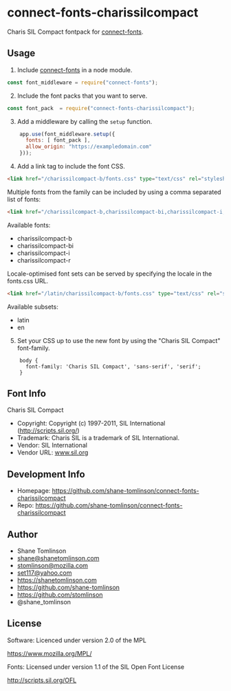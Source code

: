 # connect-fonts-charissilcompact

Charis SIL Compact fontpack for [connect-fonts](https://github.com/shane-tomlinson/connect-fonts).

## Usage

1. Include [connect-fonts](https://github.com/shane-tomlinson/connect-fonts) in a node module.
```js
const font_middleware = require("connect-fonts");
```

2. Include the font packs that you want to serve.
```js
const font_pack  = require("connect-fonts-charissilcompact");
```

3. Add a middleware by calling the `setup` function.
```js
    app.use(font_middleware.setup({
      fonts: [ font_pack ],
      allow_origin: "https://exampledomain.com"
    }));
```

4. Add a link tag to include the font CSS.
```html
<link href="/charissilcompact-b/fonts.css" type="text/css" rel="stylesheet"/ >
```

Multiple fonts from the family can be included by using a comma separated list of fonts:
```html
<link href="/charissilcompact-b,charissilcompact-bi,charissilcompact-i,charissilcompact-r/fonts.css" type="text/css" rel="stylesheet"/ >
```

Available fonts:
* charissilcompact-b
* charissilcompact-bi
* charissilcompact-i
* charissilcompact-r

Locale-optimised font sets can be served by specifying the locale in the fonts.css URL.
```html
<link href="/latin/charissilcompact-b/fonts.css" type="text/css" rel="stylesheet"/ >
```

Available subsets:
* latin
* en

5. Set your CSS up to use the new font by using the "Charis SIL Compact" font-family.
```
    body {
      font-family: 'Charis SIL Compact', 'sans-serif', 'serif';
    }
```

## Font Info
Charis SIL Compact

* Copyright: Copyright (c) 1997-2011, SIL International (http://scripts.sil.org/)
* Trademark: Charis SIL is a trademark of SIL International.
* Vendor: SIL International
* Vendor URL: www.sil.org

## Development Info
* Homepage: https://github.com/shane-tomlinson/connect-fonts-charissilcompact
* Repo: https://github.com/shane-tomlinson/connect-fonts-charissilcompact

## Author
* Shane Tomlinson
* shane@shanetomlinson.com
* stomlinson@mozilla.com
* set117@yahoo.com
* https://shanetomlinson.com
* https://github.com/shane-tomlinson
* https://github.com/stomlinson
* @shane_tomlinson


## License

Software: Licenced under version 2.0 of the MPL

  https://www.mozilla.org/MPL/

Fonts: Licensed under version 1.1 of the SIL Open Font License

  http://scripts.sil.org/OFL

